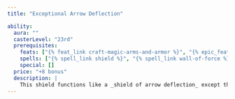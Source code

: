 ```yaml
---
title: "Exceptional Arrow Deflection"

ability:
  aura: ""
  casterLevel: "23rd"
  prerequisites:
    feats: ["{% feat_link craft-magic-arms-and-armor %}", "{% epic_feat_link craft-epic-magic-arms-and-armor %}"]
    spells: ["{% spell_link shield %}", "{% spell_link wall-of-force %}"]
    special: []
  price: "+8 bonus"
  description: |
    This shield functions like a _shield of arrow deflection_ except that it can deflect any type of ranged attack (including spells that require a ranged touch attack) as if it were an arrow. Any time the bearer would normally be struck by a ranged attack, he or she can make a Reflex saving throw (DC 20). If the ranged attack has an enhancement bonus (or a spell level), the DC increases by that amount. If he or she succeeds, the shield deflects the attack. The bearer must be aware of the attack and not flat-footed. Attempting to deflect a ranged attack doesn't count as an action.
---
```

